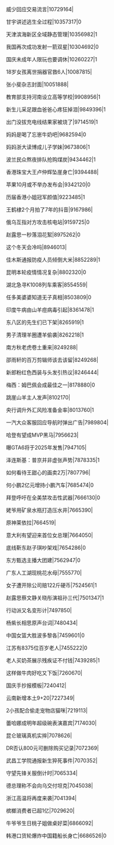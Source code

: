 威少回应交易流言|10729164|

甘宇讲述逃生全过程|10357317|0

天津滨海新区全域静态管理|10356982|1

我国再次成功发射一箭双星|10304692|0

国庆未成年人限玩也要调休|10260227|1

18岁女孩离世捐器官救6人|10087815|

张小斐杂志封面|10051888|

教育部支持河南设立高等学校|9908956|1

新生儿采足跟血爸爸心疼狂掉泪|9849396|1

出门没拔充电线结果家被烧了|9714519|1

妈妈是喝了忘崽牛奶吧|9682594|0

妈妈浙大读博成儿子学妹|9673806|1

波兰民众熬夜排队抢购煤炭|9434462|1

香港珠宝大王卢仲辉坠崖身亡|9394488|

苹果10月或不举办发布会|9342120|0

历届香港小姐冠军颜值|9223485|1

王鹤棣2个月拍了7年的抖音|9167986|

俄乌互指对方攻击核电站|9159725|0

赵露思一秒落泪花絮|8975262|0

这个冬天会冷吗|8946013|

佳木斯通报防疫人员倾倒大米|8852289|1

昆明本轮疫情情况复杂|8802320|0

湖北急寻K1008列车乘客|8554559|

任多美婆婆知道无子真相|8503809|0

印度牛病由山羊痘病毒引起|8361478|1

东八区的先生们已下架|8265919|1

男子清理羊圈遭羊偷袭|8262218|1

南方秋老虎卷土重来|8249288|

邵雨轩的百万剪辑师该去该留|8249268|

新郎粉红色西装与头发引热议|8246444|

梅西：姆巴佩会成最佳之一|8178880|0

跳崖山羊主人发声|8102170|

央行调升外汇风险准备金率|8013760|1

一汽大众客服回应导航时弹出广告|7989804|

哈登有望成MVP黑马|7956623|

曝GTA6将于2025年发售|7947105|

泽连斯基：普京并非虚张声势|7878335|1

如何看待王甜心的画卖2万|7807796|

何小鹏2亿元增持小鹏汽车|7685474|0

拜登呼吁在全美禁攻击性武器|7666130|0

姥爷用矿泉水瓶打造压水井|7665390|

原神莱依拉|7664519|

意大利有望迎来首位女总理|7664050|

底线靳东赵子琪吵架戏|7654286|0

东方甄选主播大团建|7562947|0

广东人工湖现桃花水母|7555770|

女子遭开除公司赔122斤硬币|7524561|1

赵露思蔡文静关晓彤演祖孙三代|7501347|1

行动派又名变形计|7497850|

杨紫长相思原声台词|7480434|

中国女篮大胜波多黎各|7459601|0

江苏有8375位百岁老人|7455222|0

老人买奶茶展示残疾证不付钱|7439285|1

这样做牛肉好吃又下饭|7260670|

国庆手抄报模板|7240412|

云南新增本土9+20|7227349|

2小孩配合偷走宠物店猫咪|7219113|

蕾哈娜成明年超级碗表演嘉宾|7174030|

昆仑玻璃真机实摔|7078626|

DR否认800元可删除购买记录|7072369|

武昌工学院通报新生猝死事件|7070352|

守望先锋关服倒计时|7065334|

德总理称不会向乌交付坦克|7045038|

浙江高温将再度来袭|7041394|

槟榔消费者已超1亿|7029620|

牛爷爷生日桃子姐做桌好菜|6866092|

韩港口货轮爆炸中国籍船长身亡|6686526|0

